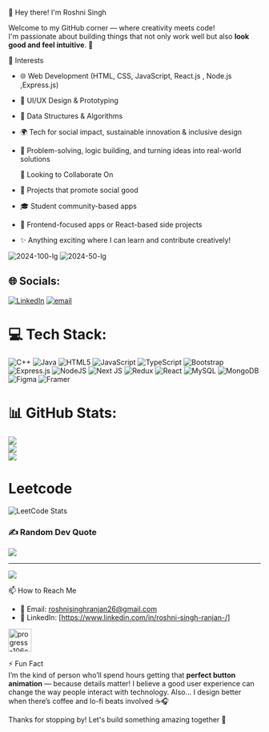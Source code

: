  👋 Hey there! I'm Roshni Singh

Welcome to my GitHub corner — where creativity meets code!  
I'm passionate about building things that not only work well but also **look good and feel intuitive**. 🚀

 👀 Interests  
- 🌐  Web Development (HTML, CSS, JavaScript, React.js , Node.js ,Express.js)
- 🎨 UI/UX Design & Prototyping  
- 🧠 Data Structures & Algorithms 
- 🌍 Tech for social impact, sustainable innovation & inclusive design  
- 🧩 Problem-solving, logic building, and turning ideas into real-world solutions  

  💞️ Looking to Collaborate On  
- 🌟 Projects that promote social good  
- 🎓 Student community-based apps  
- 📱 Frontend-focused apps or React-based side projects  
- ✨ Anything exciting where I can learn and contribute creatively! 

![2024-100-lg](https://github.com/user-attachments/assets/810f783d-ecb8-46f4-8ba1-076d7cc42efe)
![2024-50-lg](https://github.com/user-attachments/assets/9b2c25fb-50aa-449d-adad-2c6154e73adf)

## 🌐 Socials:
[![LinkedIn](https://img.shields.io/badge/LinkedIn-%230077B5.svg?logo=linkedin&logoColor=white)](https://linkedin.com/in/https://www.linkedin.com/in/roshni-singh-ranjan-/) [![email](https://img.shields.io/badge/Email-D14836?logo=gmail&logoColor=white)](mailto:roshnisinghranjan26@gmail.com) 

# 💻 Tech Stack:
![C++](https://img.shields.io/badge/c++-%2300599C.svg?style=for-the-badge&logo=c%2B%2B&logoColor=white) ![Java](https://img.shields.io/badge/java-%23ED8B00.svg?style=for-the-badge&logo=openjdk&logoColor=white) ![HTML5](https://img.shields.io/badge/html5-%23E34F26.svg?style=for-the-badge&logo=html5&logoColor=white) ![JavaScript](https://img.shields.io/badge/javascript-%23323330.svg?style=for-the-badge&logo=javascript&logoColor=%23F7DF1E) ![TypeScript](https://img.shields.io/badge/typescript-%23007ACC.svg?style=for-the-badge&logo=typescript&logoColor=white) ![Bootstrap](https://img.shields.io/badge/bootstrap-%238511FA.svg?style=for-the-badge&logo=bootstrap&logoColor=white) ![Express.js](https://img.shields.io/badge/express.js-%23404d59.svg?style=for-the-badge&logo=express&logoColor=%2361DAFB) ![NodeJS](https://img.shields.io/badge/node.js-6DA55F?style=for-the-badge&logo=node.js&logoColor=white) ![Next JS](https://img.shields.io/badge/Next-black?style=for-the-badge&logo=next.js&logoColor=white) ![Redux](https://img.shields.io/badge/redux-%23593d88.svg?style=for-the-badge&logo=redux&logoColor=white) ![React](https://img.shields.io/badge/react-%2320232a.svg?style=for-the-badge&logo=react&logoColor=%2361DAFB) ![MySQL](https://img.shields.io/badge/mysql-4479A1.svg?style=for-the-badge&logo=mysql&logoColor=white) ![MongoDB](https://img.shields.io/badge/MongoDB-%234ea94b.svg?style=for-the-badge&logo=mongodb&logoColor=white) ![Figma](https://img.shields.io/badge/figma-%23F24E1E.svg?style=for-the-badge&logo=figma&logoColor=white) ![Framer](https://img.shields.io/badge/Framer-black?style=for-the-badge&logo=framer&logoColor=blue)
# 📊 GitHub Stats:
![](https://github-readme-stats.vercel.app/api?username=RoshniSingh12220981&theme=radical&hide_border=true&include_all_commits=true&count_private=false)<br/>
![](https://nirzak-streak-stats.vercel.app/?user=RoshniSingh12220981&theme=radical&hide_border=true)<br/>
![](https://github-readme-stats.vercel.app/api/top-langs/?username=RoshniSingh12220981&theme=radical&hide_border=true&include_all_commits=true&count_private=false&layout=compact)
# Leetcode
![LeetCode Stats](https://leetcard.jacoblin.cool/Roshni0412?theme=light&font=Noto%20Sans%20Ogham)

### ✍️ Random Dev Quote
![](https://quotes-github-readme.vercel.app/api?type=horizontal&theme=radical)

---
[![](https://visitcount.itsvg.in/api?id=RoshniSingh12220981&icon=0&color=0)](https://visitcount.itsvg.in)

<!-- Proudly created with GPRM ( https://gprm.itsvg.in ) -->

 📫 How to Reach Me  
- 📩 Email: roshnisinghranjan26@gmail.com  
- 💼 LinkedIn: [https://www.linkedin.com/in/roshni-singh-ranjan-/]  
 <img width="46" alt="progress-106c8d8956a5f08d22006a6ea911e6c3" src="https://github.com/user-attachments/assets/85f031bf-d2e5-4446-af76-05467e5f9add" />


⚡ Fun Fact  
I’m the kind of person who’ll spend hours getting that **perfect button animation** — because details matter! I believe a good user experience can change the way people interact with technology. Also… I design better when there’s coffee and lo-fi beats involved ☕🎧

Thanks for stopping by! Let's build something amazing together 💫
